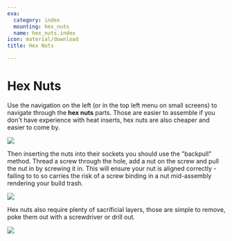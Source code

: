 ```yaml
---
eva:
  category: index
  mounting: hex_nuts
  name: hex_nuts.index
icon: material/download
title: Hex Nuts

---
```


# Hex Nuts

Use the navigation on the left (or in the top left menu on small screens) to navigate through the **hex nuts** parts. Those are easier to assemble if you don't have experience with heat inserts, hex nuts are also cheaper and easier to come by. 

![](/assets/hex_nuts.png)

Then inserting the nuts into their sockets you should use the "backpull" method. Thread a screw through the hole, add a nut on the screw and pull the nut in by screwing it in. This will ensure your nut is aligned correctly - failing to to so carries the risk of a screw binding in a nut mid-assembly rendering your build trash. 

![](/assets/back_pull.png)

Hex nuts also require plenty of sacrificial layers, those are simple to remove, poke them out with a screwdriver or drill out.

![](/assets/sacrificial_layers.png)